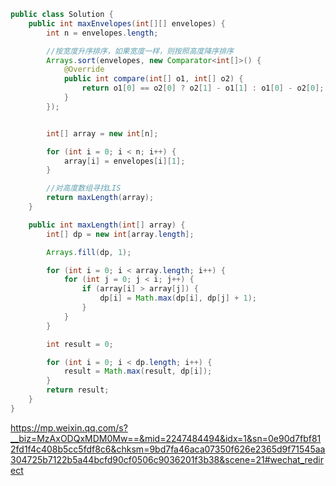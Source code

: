 ```java
public class Solution {
    public int maxEnvelopes(int[][] envelopes) {
        int n = envelopes.length;

        //按宽度升序排序，如果宽度一样，则按照高度降序排序
        Arrays.sort(envelopes, new Comparator<int[]>() {
            @Override
            public int compare(int[] o1, int[] o2) {
                return o1[0] == o2[0] ? o2[1] - o1[1] : o1[0] - o2[0];
            }
        });


        int[] array = new int[n];

        for (int i = 0; i < n; i++) {
            array[i] = envelopes[i][1];
        }

        //对高度数组寻找LIS
        return maxLength(array);
    }

    public int maxLength(int[] array) {
        int[] dp = new int[array.length];

        Arrays.fill(dp, 1);

        for (int i = 0; i < array.length; i++) {
            for (int j = 0; j < i; j++) {
                if (array[i] > array[j]) {
                    dp[i] = Math.max(dp[i], dp[j] + 1);
                }
            }
        }

        int result = 0;

        for (int i = 0; i < dp.length; i++) {
            result = Math.max(result, dp[i]);
        }
        return result;
    }
}

```

https://mp.weixin.qq.com/s?__biz=MzAxODQxMDM0Mw==&mid=2247484494&idx=1&sn=0e90d7fbf812fd1f4c408b5cc5fdf8c6&chksm=9bd7fa46aca07350f626e2365d9f71545aa304725b7122b5a44bcfd90cf0506c9036201f3b38&scene=21#wechat_redirect
